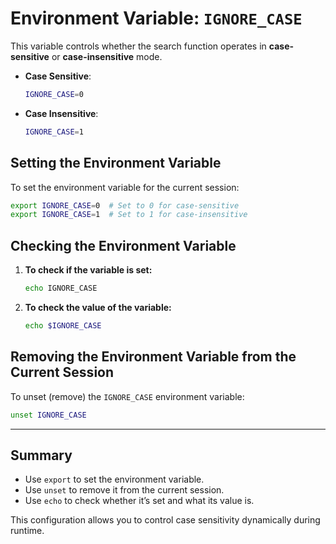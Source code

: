 # Environment Variable: `IGNORE_CASE`

This variable controls whether the search function operates in **case-sensitive** or **case-insensitive** mode.

- **Case Sensitive**:  
  ```bash
  IGNORE_CASE=0
  ```

- **Case Insensitive**:  
  ```bash
  IGNORE_CASE=1
  ```

## Setting the Environment Variable

To set the environment variable for the current session:

```bash
export IGNORE_CASE=0  # Set to 0 for case-sensitive
export IGNORE_CASE=1  # Set to 1 for case-insensitive
```

## Checking the Environment Variable

1. **To check if the variable is set:**

   ```bash
   echo IGNORE_CASE
   ```

2. **To check the value of the variable:**

   ```bash
   echo $IGNORE_CASE
   ```

## Removing the Environment Variable from the Current Session

To unset (remove) the `IGNORE_CASE` environment variable:

```bash
unset IGNORE_CASE
```

---

## Summary

- Use `export` to set the environment variable.
- Use `unset` to remove it from the current session.
- Use `echo` to check whether it’s set and what its value is.

This configuration allows you to control case sensitivity dynamically during runtime.
